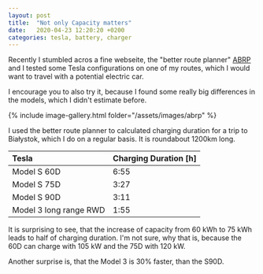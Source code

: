 ```yaml
---
layout: post
title:  "Not only Capacity matters"
date:   2020-04-23 12:20:20 +0200
categories: tesla, battery, charger
---
```


Recently I stumbled acros a fine webseite, the "better route planner"
[ABRP](https://abetterrouteplanner.com) and I tested some Tesla configurations on one of my
routes, which I would want to travel with a potential electric car.

I encourage you to also try it, because I found some really big differences in the models, which
I didn't estimate before.

{% include image-gallery.html folder="/assets/images/abrp" %}

I used the better route planner to calculated charging duration for a trip to Białystok, which
I do on a regular basis. It is roundabout 1200km long.

| Tesla       | Charging Duration [h] |
|:------------|:----------------------|
| Model S 60D | 6:55                  |
| Model S 75D | 3:27                  |
| Model S 90D | 3:11                  |
| Model 3 long range RWD | 1:55       |

It is surprising to see, that the increase of capacity from 60 kWh to 75 kWh leads to half of
charging duration. I'm not sure, why that is, because the 60D can charge with 105 kW and the
75D with 120 kW.

Another surprise is, that the Model 3 is 30% faster, than the S90D.
